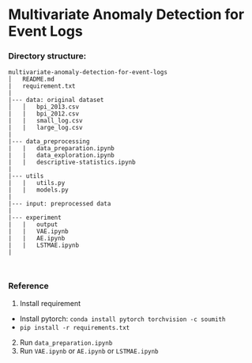 # Multivariate Anomaly Detection for Event Logs

### Directory structure:

```
multivariate-anomaly-detection-for-event-logs
│   README.md
|   requirement.txt
|
|--- data: original dataset
│   │   bpi_2013.csv
|   |   bpi_2012.csv
|   |   small_log.csv
|   |   large_log.csv
| 
|--- data_preprocessing
|   |   data_preparation.ipynb
|   |   data_exploration.ipynb
|   |   descriptive-statistics.ipynb
|
|--- utils
|   |   utils.py
|   |   models.py
|
|--- input: preprocessed data
|
|--- experiment
|   |   output
|   |   VAE.ipynb
|   |   AE.ipynb
|   |   LSTMAE.ipynb
|   



```
### Reference


1. Install requirement

- Install pytorch: ```conda install pytorch torchvision -c soumith```
- ```pip install -r requirements.txt```

2. Run ```data_preparation.ipynb```
3. Run ```VAE.ipynb``` or ```AE.ipynb``` or ```LSTMAE.ipynb```


